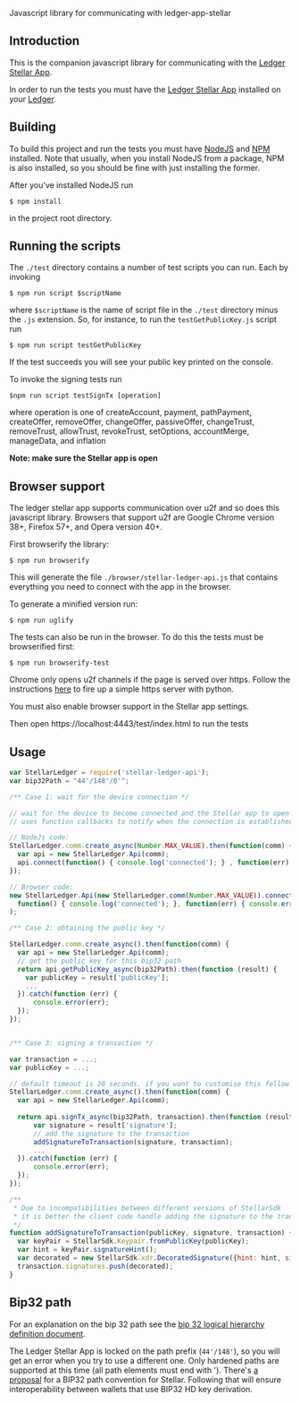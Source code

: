 Javascript library for communicating with ledger-app-stellar

## Introduction

This is the companion javascript library for communicating with the [Ledger Stellar App](https://github.com/lenondupe/ledger-app-stellar).

In order to run the tests you must have the [Ledger Stellar App](https://github.com/lenondupe/ledger-app-stellar) installed on your [Ledger](https://www.ledgerwallet.com/).

## Building

To build this project and run the tests you must have [NodeJS](https://nodejs.org/en/) and [NPM](https://www.npmjs.com/) installed. Note that usually, when you install NodeJS from a package, NPM is also installed, so you should be fine with just installing the former.

After you've installed NodeJS run

```$ npm install```

in the project root directory.

## Running the scripts

The `./test` directory contains a number of test scripts you can run. Each by invoking

```$ npm run script $scriptName```

where `$scriptName` is the name of script file in the `./test` directory minus the `.js` extension. So, for instance, to run the `testGetPublicKey.js` script run

```$ npm run script testGetPublicKey```

If the test succeeds you will see your public key printed on the console.

To invoke the signing tests run

```$npm run script testSignTx [operation]```

where operation is one of createAccount, payment, pathPayment, createOffer, removeOffer, changeOffer, passiveOffer, changeTrust, removeTrust, allowTrust, revokeTrust, setOptions, accountMerge, manageData, and inflation

**Note: make sure the Stellar app is open**

## Browser support

The ledger stellar app supports communication over u2f and so does this javascript library. Browsers that support u2f are Google Chrome version 38+, Firefox 57+, and Opera version 40+.

First browserify the library:

```$ npm run browserify```

This will generate the file `./browser/stellar-ledger-api.js` that contains everything you need to connect with the app in the browser.

To generate a minified version run:

```$ npm run uglify```

The tests can also be run in the browser. To do this the tests must be browserified first:

```$ npm run browserify-test```

Chrome only opens u2f channels if the page is served over https. Follow the instructions [here](https://gist.github.com/dergachev/7028596) to fire up a simple https server with python.

You must also enable browser support in the Stellar app settings.

Then open https://localhost:4443/test/index.html to run the tests

## Usage

```javascript
var StellarLedger = require('stellar-ledger-api');
var bip32Path = "44'/148'/0'";

/** Case 1: wait for the device connection */

// wait for the device to become connected and the Stellar app to open
// uses function callbacks to notify when the connection is established or when an error occurred while connecting

// NodeJs code:
StellarLedger.comm.create_async(Number.MAX_VALUE).then(function(comm) {
  var api = new StellarLedger.Api(comm);
  api.connect(function() { console.log('connected'); } , function(err) { console.error(err); });
});

// Browser code:
new StellarLedger.Api(new StellarLedger.comm(Number.MAX_VALUE)).connect(
  function() { console.log('connected'); }, function(err) { console.error(err) }
);

/** Case 2: obtaining the public key */

StellarLedger.comm.create_async().then(function(comm) {
  var api = new StellarLedger.Api(comm);
  // get the public key for this bip32 path
  return api.getPublicKey_async(bip32Path).then(function (result) {
    var publicKey = result['publicKey'];
    ...
  }).catch(function (err) {
      console.error(err);
  });
});


/** Case 3: signing a transaction */

var transaction = ...;
var publicKey = ...;

// default timeout is 20 seconds. if you want to customise this follow the patterns used in Case 1
StellarLedger.comm.create_async().then(function(comm) {
  var api = new StellarLedger.Api(comm);
  
  return api.signTx_async(bip32Path, transaction).then(function (result) {
      var signature = result['signature'];
      // add the signature to the transaction
      addSignatureToTransaction(signature, transaction);
      ...
  }).catch(function (err) {
      console.error(err);
  });
});

/**
 * Due to incompatibilities between different versions of StellarSdk
 * it is better the client code handle adding the signature to the transaction
 */
function addSignatureToTransaction(publicKey, signature, transaction) {
  var keyPair = StellarSdk.Keypair.fromPublicKey(publicKey);
  var hint = keyPair.signatureHint();
  var decorated = new StellarSdk.xdr.DecoratedSignature({hint: hint, signature: signature});
  transaction.signatures.push(decorated);
}
```

## Bip32 path

For an explanation on the bip 32 path see the [bip 32 logical hierarchy definition document](https://github.com/bitcoin/bips/blob/master/bip-0044.mediawiki).

The Ledger Stellar App is locked on the path prefix (`44'/148'`), so you will get an error when you try to use a different one. Only hardened paths are supported at this time (all path elements must end with '). There's [a proposal](https://github.com/stellar/stellar-protocol/issues/61) for a BIP32 path convention for Stellar. Following that will ensure interoperability between wallets that use BIP32 HD key derivation.


